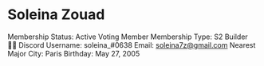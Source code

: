 # Soleina Zouad

Membership Status: Active Voting Member
Membership Type: S2 Builder 🧑‍🚀
Discord Username: soleina_#0638
Email: soleina7z@gmail.com
Nearest Major City: Paris
Birthday: May 27, 2005